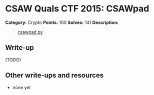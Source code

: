 # CSAW Quals CTF 2015: CSAWpad

**Category:** Crypto
**Points:** 100
**Solves:** 141
**Description:** 

> [csawpad.py](csawapad.py)

## Write-up

(TODO)

## Other write-ups and resources

* none yet